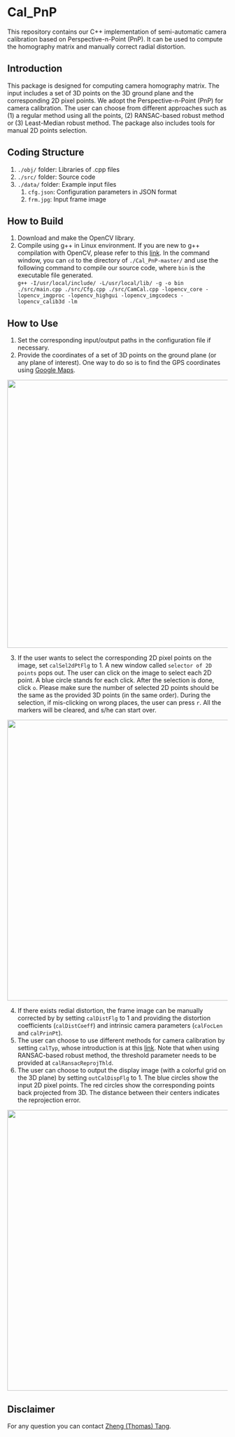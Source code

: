 # Cal_PnP

This repository contains our C++ implementation of semi-automatic camera calibration based on Perspective-n-Point (PnP). It can be used to compute the homography matrix and manually correct radial distortion. 

## Introduction

This package is designed for computing camera homography matrix. The input includes a set of 3D points on the 3D ground plane and the corresponding 2D pixel points. We adopt the Perspective-n-Point (PnP) for camera calibration. The user can choose from different approaches such as (1) a regular method using all the points, (2) RANSAC-based robust method or (3) Least-Median robust method. The package also includes tools for manual 2D points selection. 

## Coding Structure
1. `./obj/` folder: Libraries of .cpp files
2. `./src/` folder: Source code
3. `./data/` folder: Example input files
   1. `cfg.json`: Configuration parameters in JSON format
   2. `frm.jpg`: Input frame image

## How to Build
1. Download and make the OpenCV library.
2. Compile using g++ in Linux environment. If you are new to g++ compilation with OpenCV, please refer to this [link](http://answers.opencv.org/question/25642/how-to-compile-basic-opencv-program-in-c-in-ubuntu/). In the command window, you can `cd` to the directory of `./Cal_PnP-master/` and use the following command to compile our source code, where `bin` is the executable file generated.  
```g++ -I/usr/local/include/ -L/usr/local/lib/ -g -o bin ./src/main.cpp ./src/Cfg.cpp ./src/CamCal.cpp -lopencv_core -lopencv_imgproc -lopencv_highgui -lopencv_imgcodecs -lopencv_calib3d -lm```

## How to Use
1. Set the corresponding input/output paths in the configuration file if necessary. 
2. Provide the coordinates of a set of 3D points on the ground plane (or any plane of interest). One way to do so is to find the GPS coordinates using [Google Maps](https://www.google.com/maps). 

<div align="center">
    <img src="/pic/pic0.png", width="611">
</div>

3. If the user wants to select the corresponding 2D pixel points on the image, set `calSel2dPtFlg` to 1. A new window called `selector of 2D points` pops out. The user can click on the image to select each 2D point. A blue circle stands for each click. After the selection is done, click `o`. Please make sure the number of selected 2D points should be the same as the provided 3D points (in the same order). During the selection, if mis-clicking on wrong places, the user can press `r`. All the markers will be cleared, and s/he can start over. 

<div align="center">
    <img src="/pic/pic1.jpg", width="640">
</div>

4. If there exists redial distortion, the frame image can be manually corrected by by setting `calDistFlg` to 1 and providing the distortion coefficients (`calDistCoeff`) and intrinsic camera parameters (`calFocLen` and `calPrinPt`). 
5. The user can choose to use different methods for camera calibration by setting `calTyp`, whose introduction is at this [link](https://docs.opencv.org/2.4/modules/calib3d/doc/camera_calibration_and_3d_reconstruction.html#findhomography). Note that when using RANSAC-based robust method, the threshold parameter needs to be provided at  `calRansacReprojThld`. 
6. The user can choose to output the display image (with a colorful grid on the 3D plane) by setting `outCalDispFlg` to 1. The blue circles show the input 2D pixel points. The red circles show the corresponding points back projected from 3D. The distance between their centers indicates the reprojection error. 

<div align="center">
    <img src="/pic/pic2.jpg", width="640">
</div>


## Disclaimer
For any question you can contact [Zheng (Thomas) Tang](https://github.com/zhengthomastang).


